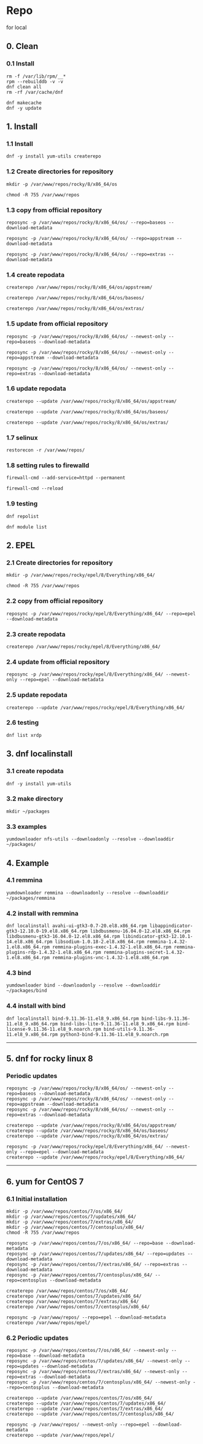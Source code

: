 # Repo
for local

## 0. Clean

### 0.1 Install

    rm -f /var/lib/rpm/__*
    rpm --rebuilddb -v -v
    dnf clean all
    rm -rf /var/cache/dnf
    
    dnf makecache
    dnf -y update

## 1. Install

### 1.1 Install

    dnf -y install yum-utils createrepo
            
### 1.2 Create directories for repository

    mkdir -p /var/www/repos/rocky/8/x86_64/os
    
    chmod -R 755 /var/www/repos

### 1.3 copy from official repository

    reposync -p /var/www/repos/rocky/8/x86_64/os/ --repo=baseos --download-metadata
    
    reposync -p /var/www/repos/rocky/8/x86_64/os/ --repo=appstream --download-metadata
    
    reposync -p /var/www/repos/rocky/8/x86_64/os/ --repo=extras --download-metadata
    
### 1.4 create repodata

    createrepo /var/www/repos/rocky/8/x86_64/os/appstream/
    
    createrepo /var/www/repos/rocky/8/x86_64/os/baseos/
    
    createrepo /var/www/repos/rocky/8/x86_64/os/extras/

### 1.5 update from official repository

    reposync -p /var/www/repos/rocky/8/x86_64/os/ --newest-only --repo=baseos --download-metadata
    
    reposync -p /var/www/repos/rocky/8/x86_64/os/ --newest-only --repo=appstream --download-metadata
    
    reposync -p /var/www/repos/rocky/8/x86_64/os/ --newest-only --repo=extras --download-metadata

### 1.6 update repodata

    createrepo --update /var/www/repos/rocky/8/x86_64/os/appstream/
    
    createrepo --update /var/www/repos/rocky/8/x86_64/os/baseos/
    
    createrepo --update /var/www/repos/rocky/8/x86_64/os/extras/

### 1.7 selinux

    restorecon -r /var/www/repos/

### 1.8 setting rules to firewalld

    firewall-cmd --add-service=httpd --permanent
    
    firewall-cmd --reload

### 1.9 testing

    dnf repolist

    dnf module list

## 2. EPEL

### 2.1 Create directories for repository

    mkdir -p /var/www/repos/rocky/epel/8/Everything/x86_64/
    
    chmod -R 755 /var/www/repos

### 2.2 copy from official repository

    reposync -p /var/www/repos/rocky/epel/8/Everything/x86_64/ --repo=epel --download-metadata
    
### 2.3 create repodata

    createrepo /var/www/repos/rocky/epel/8/Everything/x86_64/

### 2.4 update from official repository

    reposync -p /var/www/repos/rocky/epel/8/Everything/x86_64/ --newest-only --repo=epel --download-metadata

### 2.5 update repodata

    createrepo --update /var/www/repos/rocky/epel/8/Everything/x86_64/

### 2.6 testing

    dnf list xrdp

## 3. dnf localinstall

### 3.1 create repodata

    dnf -y install yum-utils

### 3.2 make directory

    mkdir ~/packages

### 3.3 examples
    
    yumdownloader nfs-utils --downloadonly --resolve --downloaddir ~/packages/

## 4. Example

### 4.1 remmina
    
    yumdownloader remmina --downloadonly --resolve --downloaddir ~/packages/remmina

### 4.2 install with remmina

    dnf localinstall avahi-ui-gtk3-0.7-20.el8.x86_64.rpm libappindicator-gtk3-12.10.0-19.el8.x86_64.rpm libdbusmenu-16.04.0-12.el8.x86_64.rpm libdbusmenu-gtk3-16.04.0-12.el8.x86_64.rpm libindicator-gtk3-12.10.1-14.el8.x86_64.rpm libsodium-1.0.18-2.el8.x86_64.rpm remmina-1.4.32-1.el8.x86_64.rpm remmina-plugins-exec-1.4.32-1.el8.x86_64.rpm remmina-plugins-rdp-1.4.32-1.el8.x86_64.rpm remmina-plugins-secret-1.4.32-1.el8.x86_64.rpm remmina-plugins-vnc-1.4.32-1.el8.x86_64.rpm

### 4.3 bind
    
    yumdownloader bind --downloadonly --resolve --downloaddir ~/packages/bind

### 4.4 install with bind

    dnf localinstall bind-9.11.36-11.el8_9.x86_64.rpm bind-libs-9.11.36-11.el8_9.x86_64.rpm bind-libs-lite-9.11.36-11.el8_9.x86_64.rpm bind-license-9.11.36-11.el8_9.noarch.rpm bind-utils-9.11.36-11.el8_9.x86_64.rpm python3-bind-9.11.36-11.el8_9.noarch.rpm

<hr/>

## 5. dnf for rocky linux 8

### Periodic updates
```
reposync -p /var/www/repos/rocky/8/x86_64/os/ --newest-only --repo=baseos --download-metadata
reposync -p /var/www/repos/rocky/8/x86_64/os/ --newest-only --repo=appstream --download-metadata
reposync -p /var/www/repos/rocky/8/x86_64/os/ --newest-only --repo=extras --download-metadata

createrepo --update /var/www/repos/rocky/8/x86_64/os/appstream/
createrepo --update /var/www/repos/rocky/8/x86_64/os/baseos/
createrepo --update /var/www/repos/rocky/8/x86_64/os/extras/

reposync -p /var/www/repos/rocky/epel/8/Everything/x86_64/ --newest-only --repo=epel --download-metadata
createrepo --update /var/www/repos/rocky/epel/8/Everything/x86_64/
```

<hr/>

## 6. yum for CentOS 7

### 6.1 Initial installation
```
mkdir -p /var/www/repos/centos/7/os/x86_64/
mkdir -p /var/www/repos/centos/7/updates/x86_64/
mkdir -p /var/www/repos/centos/7/extras/x86_64/
mkdir -p /var/www/repos/centos/7/centosplus/x86_64/
chmod -R 755 /var/www/repos

reposync -p /var/www/repos/centos/7/os/x86_64/ --repo=base --download-metadata
reposync -p /var/www/repos/centos/7/updates/x86_64/ --repo=updates --download-metadata
reposync -p /var/www/repos/centos/7/extras/x86_64/ --repo=extras --download-metadata
reposync -p /var/www/repos/centos/7/centosplus/x86_64/ --repo=centosplus --download-metadata

createrepo /var/www/repos/centos/7/os/x86_64/
createrepo /var/www/repos/centos/7/updates/x86_64/
createrepo /var/www/repos/centos/7/extras/x86_64/
createrepo /var/www/repos/centos/7/centosplus/x86_64/

reposync -p /var/www/repos/ --repo=epel --download-metadata
createrepo /var/www/repos/epel/

```

### 6.2 Periodic updates
```
reposync -p /var/www/repos/centos/7/os/x86_64/ --newest-only --repo=base --download-metadata
reposync -p /var/www/repos/centos/7/updates/x86_64/ --newest-only --repo=updates --download-metadata
reposync -p /var/www/repos/centos/7/extras/x86_64/ --newest-only --repo=extras --download-metadata
reposync -p /var/www/repos/centos/7/centosplus/x86_64/ --newest-only --repo=centosplus --download-metadata

createrepo --update /var/www/repos/centos/7/os/x86_64/
createrepo --update /var/www/repos/centos/7/updates/x86_64/
createrepo --update /var/www/repos/centos/7/extras/x86_64/
createrepo --update /var/www/repos/centos/7/centosplus/x86_64/

reposync -p /var/www/repos/ --newest-only --repo=epel --download-metadata
createrepo --update /var/www/repos/epel/
```
